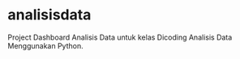 # analisisdata
Project Dashboard Analisis Data untuk kelas Dicoding Analisis Data Menggunakan Python.
